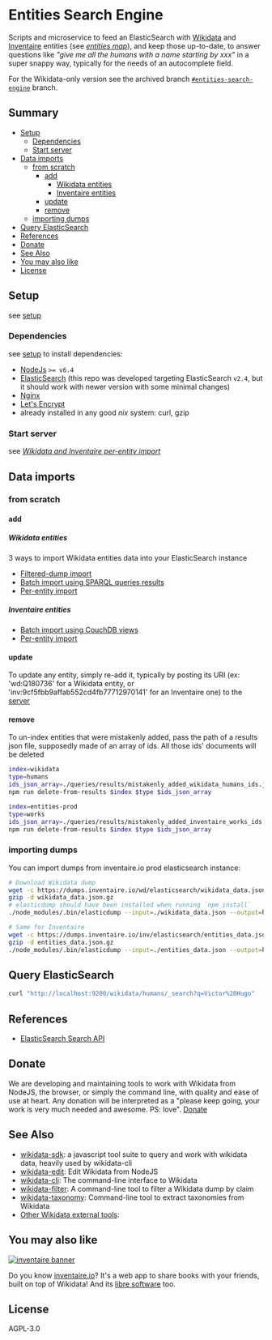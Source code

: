# Entities Search Engine

Scripts and microservice to feed an ElasticSearch with [Wikidata](https://wikidata.org) and [Inventaire](https://inventaire.io) entities (see *[entities map](https://inventaire.github.io/entities-map/)*), and keep those up-to-date, to answer questions like *"give me all the humans with a name starting by xxx"* in a super snappy way, typically for the needs of an autocomplete field.

For the Wikidata-only version see the archived branch  [`#entities-search-engine`](https://github.com/inventaire/entities-search-engine/tree/entities-search-engine) branch.

## Summary
<!-- START doctoc generated TOC please keep comment here to allow auto update -->
<!-- DON'T EDIT THIS SECTION, INSTEAD RE-RUN doctoc TO UPDATE -->


- [Setup](SETUP.md)
  - [Dependencies](#dependencies)
  - [Start server](#start-server)
- [Data imports](#data-imports)
  - [from scratch](#from-scratch)
    - [add](#add)
      - [Wikidata entities](#wikidata-entities)
      - [Inventaire entities](#inventaire-entities)
    - [update](#update)
    - [remove](#remove)
  - [importing dumps](#importing-dumps)
- [Query ElasticSearch](#query-elasticsearch)
- [References](#references)
- [Donate](#donate)
- [See Also](#see-also)
- [You may also like](#you-may-also-like)
- [License](#license)

<!-- END doctoc generated TOC please keep comment here to allow auto update -->

## Setup
see [setup](./SETUP.md)

### Dependencies
see [setup](./SETUP.md) to install dependencies:
* [NodeJs](http://nodejs.org/) `>= v6.4`
* [ElasticSearch](https://www.elastic.co/fr/products/elasticsearch) (this repo was developed targeting ElasticSearch `v2.4`, but it should work with newer version with some minimal changes)
* [Nginx](http://nginx.org/en/)
* [Let's Encrypt](http://letsencrypt.org/)
* already installed in any good *nix* system: curl, gzip

### Start server
see *[Wikidata and Inventaire per-entity import](./docs/wikidata_and_inventaire_per_entity_import.md)*

## Data imports

### from scratch

#### add
##### Wikidata entities
3 ways to import Wikidata entities data into your ElasticSearch instance
* [Filtered-dump import](./docs/wikidata_filtered_dump_import.md)
* [Batch import using SPARQL queries results](./docs/wikidata_batch_import_using_sparql_queries_results.md)
* [Per-entity import](./docs/wikidata_and_inventaire_per_entity_import.md)

##### Inventaire entities
* [Batch import using CouchDB views](./docs/inventaire_batch_import_using_couch_db_views.md)
* [Per-entity import](./docs/wikidata_and_inventaire_per_entity_import.md)

#### update
To update any entity, simply re-add it, typically by posting its URI (ex: 'wd:Q180736' for a Wikidata entity, or 'inv:9cf5fbb9affab552cd4fb77712970141' for an Inventaire one) to the [server](./docs/wikidata_and_inventaire_per_entity_import.md)

#### remove
To un-index entities that were mistakenly added, pass the path of a results json file, supposedly made of an array of ids. All those ids' documents will be deleted
```sh
index=wikidata
type=humans
ids_json_array=./queries/results/mistakenly_added_wikidata_humans_ids.json
npm run delete-from-results $index $type $ids_json_array

index=entities-prod
type=works
ids_json_array=./queries/results/mistakenly_added_inventaire_works_ids.json
npm run delete-from-results $index $type $ids_json_array
```

### importing dumps
You can import dumps from inventaire.io prod elasticsearch instance:
```sh
# Download Wikidata dump
wget -c https://dumps.inventaire.io/wd/elasticsearch/wikidata_data.json.gz
gzip -d wikidata_data.json.gz
# elasticdump should have been installed when running `npm install`
./node_modules/.bin/elasticdump --input=./wikidata_data.json --output=http://localhost:9200/wikidata

# Same for Inventaire
wget -c https://dumps.inventaire.io/inv/elasticsearch/entities_data.json.gz
gzip -d entities_data.json.gz
./node_modules/.bin/elasticdump --input=./entities_data.json --output=http://localhost:9200/entities
```

## Query ElasticSearch
```sh
curl "http://localhost:9200/wikidata/humans/_search?q=Victor%20Hugo"
```

## References
* [ElasticSearch Search API](https://www.elastic.co/guide/en/elasticsearch/reference/current/search-search.html)

## Donate

We are developing and maintaining tools to work with Wikidata from NodeJS, the browser, or simply the command line, with quality and ease of use at heart. Any donation will be interpreted as a "please keep going, your work is very much needed and awesome. PS: love". [Donate](https://liberapay.com/WikidataJS)

## See Also
* [wikidata-sdk](https://github.com/maxlath/wikidata-sdk): a javascript tool suite to query and work with wikidata data, heavily used by wikidata-cli
* [wikidata-edit](https://www.npmjs.com/package/wikidata-edit): Edit Wikidata from NodeJS
* [wikidata-cli](https://www.npmjs.com/package/wikidata-cli): The command-line interface to Wikidata
* [wikidata-filter](https://npmjs.com/package/wikidata-filter): A command-line tool to filter a Wikidata dump by claim
* [wikidata-taxonomy](https://github.com/nichtich/wikidata-taxonomy): Command-line tool to extract taxonomies from Wikidata
* [Other Wikidata external tools](https://www.wikidata.org/wiki/Wikidata:Tools/External_tools):

## You may also like

[![inventaire banner](https://inventaire.io/public/images/inventaire-brittanystevens-13947832357-CC-BY-lighter-blue-4-banner-500px.png)](https://inventaire.io)

Do you know [inventaire.io](https://inventaire.io/)? It's a web app to share books with your friends, built on top of Wikidata! And its [libre software](http://github.com/inventaire/inventaire) too.

## License
AGPL-3.0
